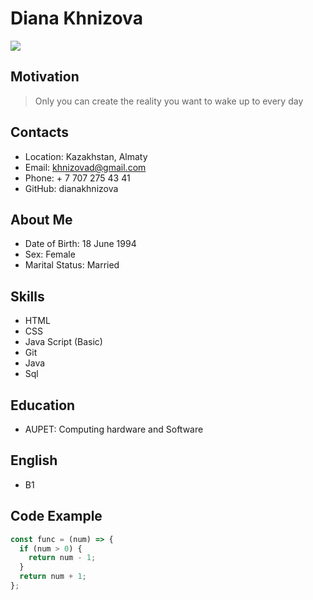 # Diana Khnizova
![](https://i.pinimg.com/474x/af/39/03/af390395d683899c048cf9b34925f3e0.jpg)
## Motivation
> Only you can create the reality you want to wake up to every day 
## Contacts
 * Location: Kazakhstan, Almaty
 * Email: khnizovad@gmail.com
 * Phone: + 7 707 275 43 41
 * GitHub: dianakhnizova
## About Me
 * Date of Birth: 18 June 1994
 * Sex: Female
 * Marital Status: Married
## Skills
 * HTML
 * CSS
 * Java Script (Basic)
 * Git
 * Java
 * Sql
## Education
 * AUPET: Computing hardware and Software
## English
 * B1 
## Code Example
```javascript
const func = (num) => {
  if (num > 0) {
    return num - 1;
  }
  return num + 1;
};
```


